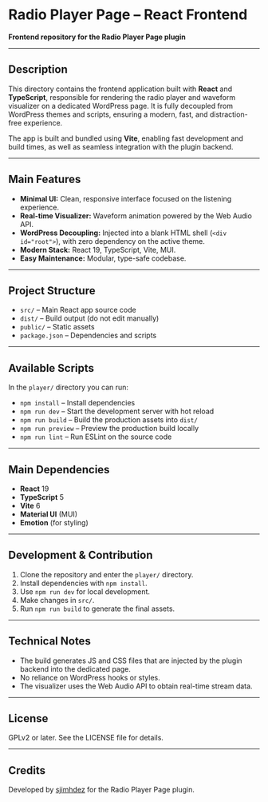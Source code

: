 # Radio Player Page – React Frontend

**Frontend repository for the Radio Player Page plugin**

---

## Description

This directory contains the frontend application built with **React** and **TypeScript**, responsible for rendering the radio player and waveform visualizer on a dedicated WordPress page. It is fully decoupled from WordPress themes and scripts, ensuring a modern, fast, and distraction-free experience.

The app is built and bundled using **Vite**, enabling fast development and build times, as well as seamless integration with the plugin backend.

---

## Main Features

- **Minimal UI:** Clean, responsive interface focused on the listening experience.
- **Real-time Visualizer:** Waveform animation powered by the Web Audio API.
- **WordPress Decoupling:** Injected into a blank HTML shell (`<div id="root">`), with zero dependency on the active theme.
- **Modern Stack:** React 19, TypeScript, Vite, MUI.
- **Easy Maintenance:** Modular, type-safe codebase.

---

## Project Structure

- `src/` – Main React app source code
- `dist/` – Build output (do not edit manually)
- `public/` – Static assets
- `package.json` – Dependencies and scripts

---

## Available Scripts

In the `player/` directory you can run:

- `npm install` – Install dependencies
- `npm run dev` – Start the development server with hot reload
- `npm run build` – Build the production assets into `dist/`
- `npm run preview` – Preview the production build locally
- `npm run lint` – Run ESLint on the source code

---

## Main Dependencies

- **React** 19
- **TypeScript** 5
- **Vite** 6
- **Material UI** (MUI)
- **Emotion** (for styling)

---

## Development & Contribution

1. Clone the repository and enter the `player/` directory.
2. Install dependencies with `npm install`.
3. Use `npm run dev` for local development.
4. Make changes in `src/`.
5. Run `npm run build` to generate the final assets.

---

## Technical Notes

- The build generates JS and CSS files that are injected by the plugin backend into the dedicated page.
- No reliance on WordPress hooks or styles.
- The visualizer uses the Web Audio API to obtain real-time stream data.

---

## License

GPLv2 or later. See the LICENSE file for details.

---

## Credits

Developed by [sjimhdez](https://github.com/sjimhdez) for the Radio Player Page plugin.
